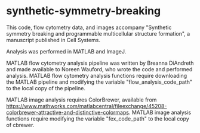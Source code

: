# synthetic-symmetry-breaking
This code, flow cytometry data, and images accompany "Synthetic symmetry breaking and programmable multicellular structure formation",
a manuscript published in Cell Systems.

Analysis was performed in MATLAB and ImageJ. 

MATLAB flow cytometry analysis pipeline was written by Breanna DiAndreth and made available to Noreen Wauford, who wrote the code
and performed analysis. MATLAB flow cytometry analysis functions require downloading the MATLAB pipeline and modifying the variable
"flow_analysis_code_path" to the local copy of the pipeline.

MATLAB image analysis requires ColorBrewer, available from https://www.mathworks.com/matlabcentral/fileexchange/45208-colorbrewer-attractive-and-distinctive-colormaps.
MATLAB image analysis functions require modifying the variable "fex_code_path" to the local copy of cbrewer.
